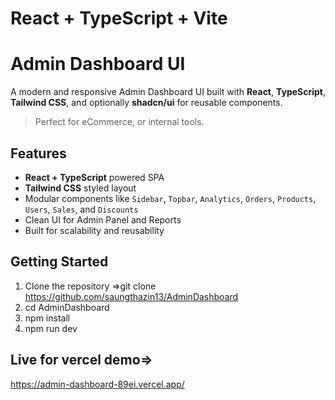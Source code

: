 # React + TypeScript + Vite
# Admin Dashboard UI

A modern and responsive Admin Dashboard UI built with **React**, **TypeScript**, **Tailwind CSS**, and optionally **shadcn/ui** for reusable components.

> Perfect for eCommerce, or internal tools.

##  Features

- **React + TypeScript** powered SPA
- **Tailwind CSS** styled layout
- Modular components like `Sidebar`, `Topbar`, `Analytics`, `Orders`, `Products`, `Users`, `Sales`, and `Discounts`
- Clean UI for Admin Panel and Reports
- Built for scalability and reusability

## Getting Started

1. Clone the repository =>git clone https://github.com/saungthazin13/AdminDashboard
2. cd AdminDashboard
3. npm install
4. npm run dev
   


## Live for vercel demo=>
   https://admin-dashboard-89ei.vercel.app/
